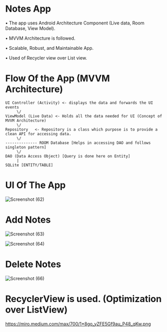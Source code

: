 # Notes App

• The app uses Android Architecture Component (Live data, Room Database, View Model).

• MVVM Architecture is followed.

• Scalable, Robust, and Maintainable App.

• Used of Recycler view over List view.

# Flow Of the App (MVVM Architecture)

	UI Controller (Activity) <- displays the data and forwards the UI events
	     \/
	ViewModel (Live Data) <- Holds all the data needed for UI (Concept of MVVM Architecture)
	     \/
	Repository   <- Repository is a class which purpose is to provide a clean API for accessing data.
	     \/
	-------------- ROOM Database [Helps in accessing DAO and follows singleton pattern]
	     \/
	DAO (Data Access Object) [Query is done here on Entity]
	     | 
	SQLite [ENTITY/TABLE]

# UI Of The App

![Screenshot (62)](https://user-images.githubusercontent.com/68781168/120649203-1fa75600-c49a-11eb-85c5-d9252a5ec7ff.png)

# Add Notes

![Screenshot (63)](https://user-images.githubusercontent.com/68781168/120649244-2b931800-c49a-11eb-869b-8574e3771cc1.png)

![Screenshot (64)](https://user-images.githubusercontent.com/68781168/120649291-3483e980-c49a-11eb-8b21-a89b7fa2325b.png)

# Delete Notes

![Screenshot (66)](https://user-images.githubusercontent.com/68781168/120650381-5c278180-c49b-11eb-8497-71c4baacac01.png)

# RecyclerView is used. (Optimization over ListView)

https://miro.medium.com/max/700/1*8go_yZFE5Gf9au_P48_qKw.png


